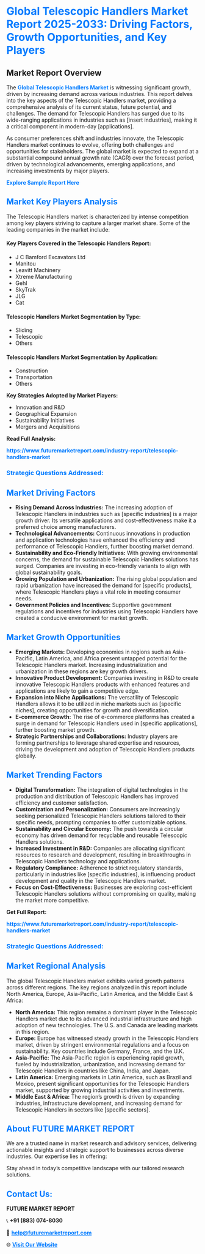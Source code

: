 <h1 style="color: #007BFF;">Global Telescopic Handlers Market Report 2025-2033: Driving Factors, Growth Opportunities, and Key Players</h1>

<section id="overview">
<h2>Market Report Overview</h2>
<p>The <a href="https://www.futuremarketreport.com/industry-report/telescopic-handlers-market" style="color: #007BFF; text-decoration: none;"><strong>Global Telescopic Handlers Market</strong></a> is witnessing significant growth, driven by increasing demand across various industries. This report delves into the key aspects of the Telescopic Handlers market, providing a comprehensive analysis of its current status, future potential, and challenges. The demand for Telescopic Handlers has surged due to its wide-ranging applications in industries such as [insert industries], making it a critical component in modern-day [applications].</p>
<p>As consumer preferences shift and industries innovate, the Telescopic Handlers market continues to evolve, offering both challenges and opportunities for stakeholders. The global market is expected to expand at a substantial compound annual growth rate (CAGR) over the forecast period, driven by technological advancements, emerging applications, and increasing investments by major players.</p>
</section>

<section id="overview">
<p><a href="https://www.futuremarketreport.com/request-sample/reportId=52609" style="color: #007BFF; text-decoration: none;"><strong>Explore Sample Report Here</strong></a></p>
</section>

<section id="key-players">
<h2 style="color: #007BFF;">Market Key Players Analysis</h2>
<p>The Telescopic Handlers market is characterized by intense competition among key players striving to capture a larger market share. Some of the leading companies in the market include:</p>
<h4>Key Players Covered in the Telescopic Handlers Report:</h4>
<ul><li>J C Bamford Excavators Ltd</li><li>Manitou</li><li>Leavitt Machinery</li><li>Xtreme Manufacturing</li><li>Gehl</li><li>SkyTrak</li><li>JLG</li><li>Cat</li></ul>
<h4>Telescopic Handlers Market Segmentation by Type:</h4>
<ul><li>Sliding</li><li>Telescopic</li><li>Others</li></ul>

<h4>Telescopic Handlers Market Segmentation by Application:</h4>
<ul><li>Construction</li><li>Transportation</li><li>Others</li></ul>
<p><strong>Key Strategies Adopted by Market Players:</strong></p>
<ul>
<li>Innovation and R&D</li>
<li>Geographical Expansion</li>
<li>Sustainability Initiatives</li>
<li>Mergers and Acquisitions</li>
</ul>
</section>

<section>
<p><strong>Read Full Analysis: </strong></p><a href="https://www.futuremarketreport.com/industry-report/telescopic-handlers-market" style="color: #007BFF; text-decoration: none;"><strong>https://www.futuremarketreport.com/industry-report/telescopic-handlers-market</strong></a>
<h3 style="color: #007BFF;">Strategic Questions Addressed:</h3>
</section>

<section id="driving-factors">
<h2 style="color: #007BFF;">Market Driving Factors</h2>
<ul>
<li><strong>Rising Demand Across Industries:</strong> The increasing adoption of Telescopic Handlers in industries such as [specific industries] is a major growth driver. Its versatile applications and cost-effectiveness make it a preferred choice among manufacturers.</li>
<li><strong>Technological Advancements:</strong> Continuous innovations in production and application technologies have enhanced the efficiency and performance of Telescopic Handlers, further boosting market demand.</li>
<li><strong>Sustainability and Eco-Friendly Initiatives:</strong> With growing environmental concerns, the demand for sustainable Telescopic Handlers solutions has surged. Companies are investing in eco-friendly variants to align with global sustainability goals.</li>
<li><strong>Growing Population and Urbanization:</strong> The rising global population and rapid urbanization have increased the demand for [specific products], where Telescopic Handlers plays a vital role in meeting consumer needs.</li>
<li><strong>Government Policies and Incentives:</strong> Supportive government regulations and incentives for industries using Telescopic Handlers have created a conducive environment for market growth.</li>
</ul>
</section>

<section id="growth-opportunities">
<h2 style="color: #007BFF;">Market Growth Opportunities</h2>
<ul>
<li><strong>Emerging Markets:</strong> Developing economies in regions such as Asia-Pacific, Latin America, and Africa present untapped potential for the Telescopic Handlers market. Increasing industrialization and urbanization in these regions are key growth drivers.</li>
<li><strong>Innovative Product Development:</strong> Companies investing in R&D to create innovative Telescopic Handlers products with enhanced features and applications are likely to gain a competitive edge.</li>
<li><strong>Expansion into Niche Applications:</strong> The versatility of Telescopic Handlers allows it to be utilized in niche markets such as [specific niches], creating opportunities for growth and diversification.</li>
<li><strong>E-commerce Growth:</strong> The rise of e-commerce platforms has created a surge in demand for Telescopic Handlers used in [specific applications], further boosting market growth.</li>
<li><strong>Strategic Partnerships and Collaborations:</strong> Industry players are forming partnerships to leverage shared expertise and resources, driving the development and adoption of Telescopic Handlers products globally.</li>
</ul>
</section>

<section id="trending-factors">
<h2 style="color: #007BFF;">Market Trending Factors</h2>
<ul>
<li><strong>Digital Transformation:</strong> The integration of digital technologies in the production and distribution of Telescopic Handlers has improved efficiency and customer satisfaction.</li>
<li><strong>Customization and Personalization:</strong> Consumers are increasingly seeking personalized Telescopic Handlers solutions tailored to their specific needs, prompting companies to offer customizable options.</li>
<li><strong>Sustainability and Circular Economy:</strong> The push towards a circular economy has driven demand for recyclable and reusable Telescopic Handlers solutions.</li>
<li><strong>Increased Investment in R&D:</strong> Companies are allocating significant resources to research and development, resulting in breakthroughs in Telescopic Handlers technology and applications.</li>
<li><strong>Regulatory Compliance:</strong> Adherence to strict regulatory standards, particularly in industries like [specific industries], is influencing product development and quality in the Telescopic Handlers market.</li>
<li><strong>Focus on Cost-Effectiveness:</strong> Businesses are exploring cost-efficient Telescopic Handlers solutions without compromising on quality, making the market more competitive.</li>
</ul>
</section>

<section>
<p><strong>Get Full Report: </strong></p><a href="https://www.futuremarketreport.com/industry-report/telescopic-handlers-market" style="color: #007BFF; text-decoration: none;"><strong>https://www.futuremarketreport.com/industry-report/telescopic-handlers-market</strong></a>
<h3 style="color: #007BFF;">Strategic Questions Addressed:</h3>
</section>


<section id="regional-analysis">
<h2 style="color: #007BFF;">Market Regional Analysis</h2>
<p>The global Telescopic Handlers market exhibits varied growth patterns across different regions. The key regions analyzed in this report include North America, Europe, Asia-Pacific, Latin America, and the Middle East & Africa:</p>
<ul>
<li><strong>North America:</strong> This region remains a dominant player in the Telescopic Handlers market due to its advanced industrial infrastructure and high adoption of new technologies. The U.S. and Canada are leading markets in this region.</li>
<li><strong>Europe:</strong> Europe has witnessed steady growth in the Telescopic Handlers market, driven by stringent environmental regulations and a focus on sustainability. Key countries include Germany, France, and the U.K.</li>
<li><strong>Asia-Pacific:</strong> The Asia-Pacific region is experiencing rapid growth, fueled by industrialization, urbanization, and increasing demand for Telescopic Handlers in countries like China, India, and Japan.</li>
<li><strong>Latin America:</strong> Emerging markets in Latin America, such as Brazil and Mexico, present significant opportunities for the Telescopic Handlers market, supported by growing industrial activities and investments.</li>
<li><strong>Middle East & Africa:</strong> The region’s growth is driven by expanding industries, infrastructure development, and increasing demand for Telescopic Handlers in sectors like [specific sectors].</li>
</ul>
</section>

<footer>
<h2 style="color: #007BFF;">About FUTURE MARKET REPORT</h2>
<p>We are a trusted name in market research and advisory services, delivering actionable insights and strategic support to businesses across diverse industries. Our expertise lies in offering:</p>

<p>Stay ahead in today’s competitive landscape with our tailored research solutions.</p>

<h2 style="color: #007BFF;">Contact Us:</h2>
<p><strong>FUTURE MARKET REPORT</strong></p>
<p>📞 <strong>+91 (883) 074-8030</strong></p>
<p>📧 <strong><a href="mailto:help@futuremarketreport.com" style="color: #007BFF;">help@futuremarketreport.com</a></strong></p>
<p>🌐 <strong><a href="https://www.futuremarketreport.com/" style="color: #007BFF;">Visit Our Website</a></strong></p>
</footer>